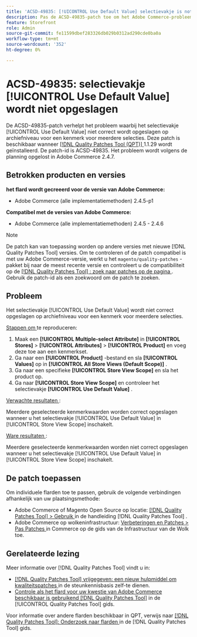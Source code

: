 ```yaml
---
title: 'ACSD-49835: [!UICONTROL Use Default Value] selectievakje is not saved'
description: Pas de ACSD-49835-patch toe om het Adobe Commerce-probleem op te lossen waarbij het selectievakje [!UICONTROL Use Default Value] niet correct is opgeslagen op archiefniveau voor een multi-select kenmerk.
feature: Storefront
role: Admin
source-git-commit: fe11599dbef283326db029b0312ad290cde0ba0a
workflow-type: tm+mt
source-wordcount: '352'
ht-degree: 0%

---
```


# ACSD-49835: selectievakje [!UICONTROL Use Default Value] wordt niet opgeslagen

De ACSD-49835-patch verhelpt het probleem waarbij het selectievakje [!UICONTROL Use Default Value] niet correct wordt opgeslagen op archiefniveau voor een kenmerk voor meerdere selecties. Deze patch is beschikbaar wanneer [[!DNL Quality Patches Tool (QPT)] ](https://experienceleague.adobe.com/en/docs/commerce-knowledge-base/kb/announcements/commerce-announcements/magento-quality-patches-released-new-tool-to-self-serve-quality-patches) 1.1.29 wordt geïnstalleerd. De patch-id is ACSD-49835. Het probleem wordt volgens de planning opgelost in Adobe Commerce 2.4.7.

## Betrokken producten en versies

**het flard wordt gecreeerd voor de versie van Adobe Commerce:**

* Adobe Commerce (alle implementatiemethoden) 2.4.5-p1

**Compatibel met de versies van Adobe Commerce:**

* Adobe Commerce (alle implementatiemethoden) 2.4.5 - 2.4.6

>[!NOTE]
>
>De patch kan van toepassing worden op andere versies met nieuwe [!DNL Quality Patches Tool] versies. Om te controleren of de patch compatibel is met uw Adobe Commerce-versie, werkt u het `magento/quality-patches` -pakket bij naar de meest recente versie en controleert u de compatibiliteit op de [[!DNL Quality Patches Tool] : zoek naar patches op de pagina ](https://experienceleague.adobe.com/tools/commerce-quality-patches/index.html) . Gebruik de patch-id als een zoekwoord om de patch te zoeken.

## Probleem

Het selectievakje [!UICONTROL Use Default Value] wordt niet correct opgeslagen op archiefniveau voor een kenmerk voor meerdere selecties.

<u> Stappen om </u> te reproduceren:

1. Maak een **[!UICONTROL Multiple-select Attribute]** in **[!UICONTROL Stores]** > **[!UICONTROL Attributes]** > **[!UICONTROL Product]** en voeg deze toe aan een kenmerkset.
1. Ga naar een **[!UICONTROL Product]** -bestand en sla **[!UICONTROL Values]** op in **[!UICONTROL All Store Views (Default Scope)]** .
1. Ga naar een specifieke **[!UICONTROL Store View Scope]** en sla het product op.
1. Ga naar **[!UICONTROL Store View Scope]** en controleer het selectievakje **[!UICONTROL Use Default Value]** .

<u> Verwachte resultaten </u>:

Meerdere geselecteerde kenmerkwaarden worden correct opgeslagen wanneer u het selectievakje [!UICONTROL Use Default Value] in [!UICONTROL Store View Scope] inschakelt.

<u> Ware resultaten </u>:

Meerdere geselecteerde kenmerkwaarden worden niet correct opgeslagen wanneer u het selectievakje [!UICONTROL Use Default Value] in [!UICONTROL Store View Scope] inschakelt.

## De patch toepassen

Om individuele flarden toe te passen, gebruik de volgende verbindingen afhankelijk van uw plaatsingsmethode:

* Adobe Commerce of Magento Open Source op locatie: [[!DNL Quality Patches Tool]  > Gebruik ](/help/tools/quality-patches-tool/usage.md) in de handleiding [!DNL Quality Patches Tool] .
* Adobe Commerce op wolkeninfrastructuur: [ Verbeteringen en Patches > Pas Patches ](https://experienceleague.adobe.com/docs/commerce-cloud-service/user-guide/develop/upgrade/apply-patches.html) in Commerce op de gids van de Infrastructuur van de Wolk toe.

## Gerelateerde lezing

Meer informatie over [!DNL Quality Patches Tool] vindt u in:

* [[!DNL Quality Patches Tool]  vrijgegeven: een nieuw hulpmiddel om kwaliteitspatches ](https://experienceleague.adobe.com/en/docs/commerce-knowledge-base/kb/announcements/commerce-announcements/magento-quality-patches-released-new-tool-to-self-serve-quality-patches) in de steunkennisbasis zelf-te dienen.
* [ Controle als het flard voor uw kwestie van Adobe Commerce beschikbaar is gebruikend  [!DNL Quality Patches Tool]](/help/tools/quality-patches-tool/patches-available-in-qpt/check-patch-for-magento-issue-with-magento-quality-patches.md) in de [!UICONTROL Quality Patches Tool] gids.


Voor informatie over andere flarden beschikbaar in QPT, verwijs naar [[!DNL Quality Patches Tool]: Onderzoek naar flarden ](https://experienceleague.adobe.com/tools/commerce-quality-patches/index.html) in de [!DNL Quality Patches Tool] gids.
